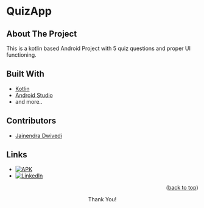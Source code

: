 # QuizApp
<div id="top"></div>

## About The Project

This is a kotlin based Android Project with 5 quiz questions and proper UI functioning.

## Built With

* [Kotlin](https://developer.android.com/kotlin)
* [Android Studio](https://developer.android.com/studio)
* and more..

## Contributors

- [Jainendra Dwivedi](https://github.com/JainendraDwivedi)

## Links
* [![APK][apk-shield]][apk-url]
* [![LinkedIn][linkedin-shield]][linkedin-url]

<p align="right">(<a href="#top">back to top</a>)</p>



<p align="center">Thank You!</p>

<!-- MARKDOWN LINKS & IMAGES -->
[linkedin-shield]: https://img.shields.io/badge/-LinkedIn-black.svg?style=for-the-badge&logo=linkedin&colorB=555
[linkedin-url]: https://www.linkedin.com/in/jainendradwivedi
[apk-shield]: https://img.shields.io/badge/Download-APK-brightgreen?style=for-the-badge&logo=appveyor
[apk-url]: https://drive.google.com/file/d/1Xj8OOVsq4kXONsdWIwxyqzuIcJvj8kAh/view?usp=sharing


